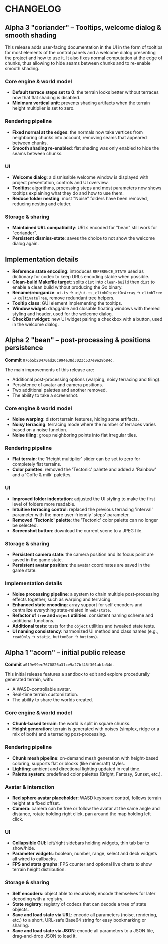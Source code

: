 # CHANGELOG

## Alpha 3 "coriander" – Tooltips, welcome dialog & smooth shading

This release adds user-facing documentation in the UI in the form of tooltips for most elements of the control panels and a welcome dialog presenting the project and how to use it.
It also fixes normal computation at the edge of chunks, thus allowing to hide seams between chunks and to re-enable smooth shading.

### Core engine & world model
- **Default terrace steps set to 0**: the terrain looks better without terraces now that flat shading is disabled.
- **Minimum vertical unit**: prevents shading artifacts when the terrain height multiplier is set to zero.

### Rendering pipeline
- **Fixed normal at the edges**: the normals now take vertices from neighboring chunks into account, removing seams that appeared between chunks.
- **Smooth shading re-enabled**: flat shading was only enabled to hide the seams between chunks.

### UI
- **Welcome dialog**: a dismissible welcome window is displayed with project presentation, controls and UI overview.
- **Tooltips**: algorithms, processing steps and most parameters now shows tooltips explaining what they do and how to use them.
- **Reduce folder nesting**: most "Noise" folders have been removed, reducing nesting and clutter.

### Storage & sharing
- **Maintained URL compatibility**: URLs encoded for "bean" still work for "coriander".
- **Persistent dismiss-state**: saves the choice to not show the welcome dialog again.

## Implementation details
- **Reference state encoding**: introduces `REFERENCE_STATE` used as dictionary for codec to keep URLs encoding stable when possible.
- **Clean-build Makefile target**: splits `dist` into `clean-build` then `dist` to enable a clean build without producing the Go binary.
- **Rename/reorganize**: `ui.ts` -> `ui/ui.ts`, `climbObjectOrArray` -> `climbTree` -> `cultivateTree`, remove redundant tree helpers.
- **Tooltip class**: GUI element implementing the tooltips.
- **Window widget**: draggable and closable floating windows with themed styling and header, used for the welcome dialog.
- **CheckBar widget**: new UI widget pairing a checkbox with a button, used in the welcome dialog.

## Alpha 2 "bean" – post-processing & positions persistence

**Commit** `076b5b20470ad26c994e38d3023c537e9e29b84c`.

The main improvements of this release are:
- Additional post-processing options (warping, noisy terracing and tiling).
- Persistence of avatar and camera positions.
- Two additional palettes and another removed.
- The ability to take a screenshot.

### Core engine & world model
- **Noise warping**: distort terrain features, hiding some artifacts.
- **Noisy terracing**: terracing mode where the number of terraces varies based on a noise function.
- **Noise tiling**: group neighboring points into flat irregular tiles.

### Rendering pipeline
- **Flat terrain**: the 'Height multiplier' slider can be set to zero for completely flat terrains.
- **Color palettes**: removed the 'Tectonic' palette and added a 'Rainbow' and a 'Coffe & milk' palettes.

### UI
- **Improved folder indentation**: adjusted the UI styling to make the first level of folders more readable.
- **Intuitive terracing control**: replaced the previous terracing 'interval' parameter with the more user-friendly 'steps' parameter.
- **Removed 'Tectonic' palette**: the 'Tectonic' color palette can no longer be selected.
- **Screenshot button**: download the current scene to a JPEG file.

### Storage & sharing
- **Persistent camera state**: the camera position and its focus point are saved in the game state.
- **Persistent avatar position**: the avatar coordinates are saved in the game state.

### Implementation details
- **Noise processing pipeline**: a system to chain multiple post-processing effects together, such as warping and terracing.
- **Enhanced state encoding**: array support for self encoders and centralize everything state-related in `web/state`.
- **Refactor of `tree` and `object` utilities**: consistent naming scheme and additional functions.
- **Additional tests**: tests for the `object` utilities and tweaked state tests.
- **UI naming consistency**: harmonized UI method and class names (e.g., `readOnly` → `static`, `buttonBar` → `buttons`).

## Alpha 1 "acorn" – initial public release

**Commit** `a019e99ec7670826a31ce9a27bf46f301abfa34d`.

This initial release features a sandbox to edit and explore procedurally generated terrain, with:
- A WASD-controllable avatar.
- Real-time terrain customization.
- The ability to share the worlds created.

### Core engine & world model
- **Chunk-based terrain**: the world is split in square chunks.
- **Height generation**: terrain is generated with noises (simplex, ridge or a mix of both) and a terracing post-processing.

### Rendering pipeline
- **Chunk mesh pipeline**: on-demand mesh generation with height-based coloring, supports flat or blocks (like minecraft) styles.
- **Lighting**: ambient and directional lighting updated in real time.
- **Palette system**: predefined color palettes (Bright, Fantasy, Sunset, etc.).

### Avatar & interaction
- **Red sphere avatar placeholder**: WASD keyboard control, follows terrain height at a fixed offset.
- **Camera**: camera can be free or follow the avatar at the same angle and distance, rotate holding right click, pan around the map holding left click.

### UI
- **Collapsible GUI**: left/right sidebars holding widgets, thin tab bar to show/hide.
- **Parameter widgets**: boolean, number, range, select and deck widgets all wired to callbacks.
- **FPS and stats graphs**: FPS counter and optional live charts to show terrain height distribution.

### Storage & sharing
- **Self encoders**: object able to recursively encode themselves for later decoding with a registry.
- **State registry**: registry of codecs that can decode a tree of state objects.
- **Save and load state via URL**: encode all parameters (noise, rendering, etc.) to a short, URL-safe Base64 string for easy bookmarking or sharing.
- **Save and load state via JSON**: encode all parameters to a JSON file, drag-and-drop JSON to load it.

